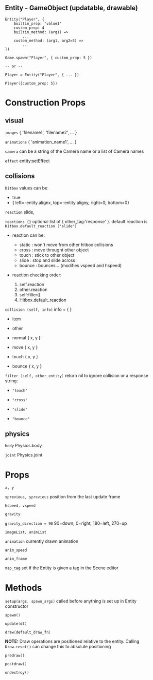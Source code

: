 ## Entity - GameObject (updatable, drawable)

```
Entity("Player", {
    builtin_prop: 'value1'
    custom_prop: 4
    builtin_method: (arg1) =>
        ...
    custom_method: (arg1, arg2=5) =>
        ...
})

Game.spawn("Player", { custom_prop: 5 })

-- or --

Player = Entity("Player", { ... })

Player({custom_prop: 5})
```

# Construction Props

## visual

`images` { 'filename1', 'filename2', ... }

`animations` { 'animation_name1', ... }

`camera` can be a string of the Camera name or a list of Camera names

`effect` entity:setEffect <effect>

## collisions

`hitbox` values can be:
- true
- { left=-entity.alignx, top=-entity.aligny, right=0, bottom=0}

`reaction`  slide,

`reactions {}` optional list of { other_tag:'response' }. default reaction is `Hitbox.default_reaction ('slide')`

- reaction can be:

  - static : won't move from other hitbox collisions
  - cross : move throught other object
  - touch : stick to other object
  - slide : stop and slide across
  - bounce : bounces... (modifies vspeed and hspeed)

- reaction checking order:
  1. self.reaction
  2. other.reaction
  3. self:filter()
  4. Hitbox.default_reaction

`collision (self, info)` info = { <see below> }

- item

- other

- normal { x, y }

- move { x, y }

- touch { x, y }

- bounce { x, y }

`filter (self, other_entity)` return nil to ignore collision or a response string:

- `"touch"`

- `"cross"`

- `"slide"`

- `"bounce"`

## physics

`body` Physics.body <body>

`joint` Physics.joint <joint>

# Props

`x, y` 

`xprevious, yprevious` position from the last update frame

`hspeed, vspeed`

`gravity`

`gravity_direction = 90` 90=down, 0=right, 180=left, 270=up

`imageList, animList`

`animation` currently drawn animation

`anim_speed`

`anim_frame`

`map_tag` set if the Entity is given a tag in the Scene editor

# Methods

`setup(args, spawn_args)` called before anything is set up in Entity constructor

`spawn()`

`update(dt)`

`draw(default_draw_fn)`

**NOTE:** Draw operations are positioned relative to the entity. Calling `Draw.reset()` can change this to absolute positioning

`predraw()`

`postdraw()`

`ondestroy()`
